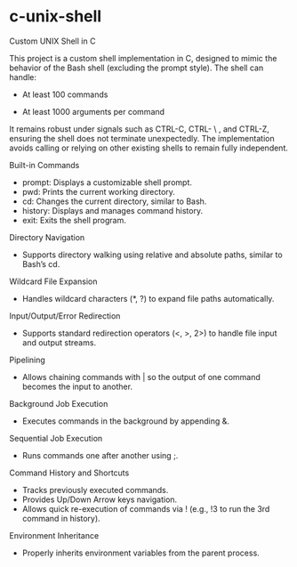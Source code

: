 # c-unix-shell
Custom UNIX Shell in C

This project is a custom shell implementation in C, designed to mimic the behavior of the Bash shell (excluding the prompt style). The shell can handle:

- At least 100 commands

- At least 1000 arguments per command
 
It remains robust under signals such as CTRL-C, CTRL- \ , and CTRL-Z, ensuring the shell does not terminate unexpectedly. The implementation avoids calling or relying on other existing shells to remain fully independent.

Built-in Commands
- prompt: Displays a customizable shell prompt.
- pwd: Prints the current working directory.
- cd: Changes the current directory, similar to Bash.
- history: Displays and manages command history.
- exit: Exits the shell program.

Directory Navigation
- Supports directory walking using relative and absolute paths, similar to Bash’s cd.

Wildcard File Expansion
- Handles wildcard characters (*, ?) to expand file paths automatically.

Input/Output/Error Redirection
- Supports standard redirection operators (<, >, 2>) to handle file input and output streams.

Pipelining
- Allows chaining commands with | so the output of one command becomes the input to another.

Background Job Execution
- Executes commands in the background by appending &.

Sequential Job Execution
- Runs commands one after another using ;.

Command History and Shortcuts
- Tracks previously executed commands.
- Provides Up/Down Arrow keys navigation.
- Allows quick re-execution of commands via ! (e.g., !3 to run the 3rd command in history).

Environment Inheritance
- Properly inherits environment variables from the parent process.

